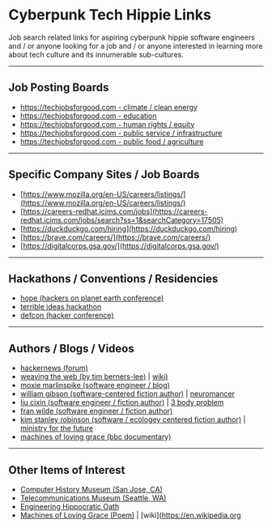 # Cyberpunk Tech Hippie Links

Job search related links for aspiring cyberpunk hippie software engineers and / or anyone looking for a job and / or anyone interested in learning more about tech culture and its innumerable sub-cultures.

---

## Job Posting Boards

* [https://techjobsforgood.com - climate / clean energy](https://techjobsforgood.com/jobs/?q=&impact_areas=Clean+Energy&impact_areas=Climate+Change&impact_areas=Environment)
* [https://techjobsforgood.com - education](https://techjobsforgood.com/jobs/?q=&impact_areas=Education)
* [https://techjobsforgood.com - human rights / equity](https://techjobsforgood.com/jobs/?q=&impact_areas=Global+Peace+%26+Safety&impact_areas=Human+Rights+%26+Equality&impact_areas=Poverty+Alleviation+%26+Economic+Development)
* [https://techjobsforgood.com - public service / infrastructure](https://techjobsforgood.com/jobs/?q=&impact_areas=Public+Infrastructure&impact_areas=Public+Service+%26+Civic+Engagement&impact_areas=Water)
* [https://techjobsforgood.com - public food / agriculture](https://techjobsforgood.com/jobs/?q=&impact_areas=Food+%26+Agriculture)

---

## Specific Company Sites / Job Boards

* [https://www.mozilla.org/en-US/careers/listings/](https://www.mozilla.org/en-US/careers/listings/)
* [https://careers-redhat.icims.com/jobs](https://careers-redhat.icims.com/jobs/search?ss=1&searchCategory=17505)
* [https://duckduckgo.com/hiring](https://duckduckgo.com/hiring)
* [https://brave.com/careers/](https://brave.com/careers/)
* [https://digitalcorps.gsa.gov/](https://digitalcorps.gsa.gov/)

---

## Hackathons / Conventions / Residencies

* [hope (hackers on planet earth conference)](https://hope.net/)
* [terrible ideas hackathon](https://stupidhackathon.com/)
* [defcon (hacker conference)](https://defcon.org/)

---

## Authors / Blogs / Videos

* [hackernews (forum)](https://news.ycombinator.com/)
* [weaving the web (by tim berners-lee)](https://www.powells.com/book/weaving-the-web-9780062515872) | [wiki)](https://en.wikipedia.org/wiki/Tim_Berners-Lee)
* [moxie marlinspike (software engineer / blog)](https://moxie.org/blog/)
* [william gibson (software-centered fiction author)](https://en.wikipedia.org/wiki/William_Gibson) | [neuromancer](https://www.powells.com/book/neuromancer-9780441007462)
* [liu cixin (software engineer / fiction author)](https://en.wikipedia.org/wiki/Liu_Cixin) | [3 body problem](https://www.powells.com/book/the-threebody-problem-9780765377067/62-0)
* [fran wilde (software engineer / fiction author)](https://en.wikipedia.org/wiki/Fran_Wilde_(author))
* [kim stanley robinson (software / ecologey centered fiction author)](https://en.wikipedia.org/wiki/Kim_Stanley_Robinson) | [ministry for the future](https://www.powells.com/book/ministry-for-the-future-9780316300131)
* [machines of loving grace (bbc documentary)](https://thoughtmaybe.com/all-watched-over-by-machines-of-loving-grace/)

---

## Other Items of Interest

* [Computer History Museum (San Jose, CA)](https://computerhistory.org/)
* [Telecommunications Museum (Seattle, WA)](https://www.telcomhistory.org/connections-museum-seattle/)
* [Engineering Hippocratic Oath](https://en.wikipedia.org/wiki/Order_of_the_Engineer)
* [Machines of Loving Grace (Poem)](https://www.sweetbooks.com/pictures/medium/SKB-4115.jpg) | [wiki](https://en.wikipedia.org

